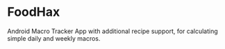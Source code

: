 # FoodHax
Android Macro Tracker App with additional recipe support, for calculating simple daily and weekly macros. 
